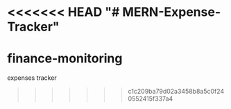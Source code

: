 <<<<<<< HEAD
"# MERN-Expense-Tracker" 
=======
# finance-monitoring
expenses tracker
>>>>>>> c1c209ba79d02a3458b8a5c0f240552415f337a4
